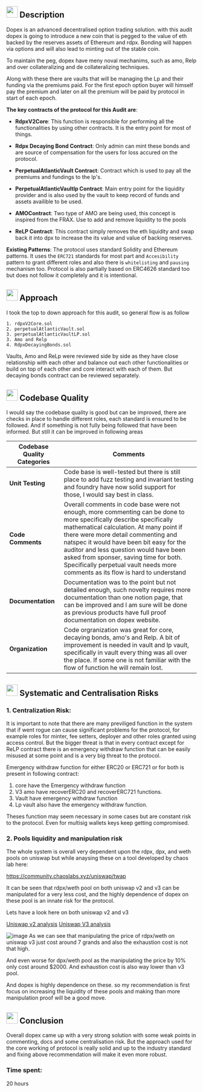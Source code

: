 ##  <img src="https://user-images.githubusercontent.com/68193826/265804925-d7e1d5bb-e425-4d75-a573-c155c81a402a.svg" loading="lazy" width="30" alt="" class="image-9"> Description
Dopex is an advanced decentralised option trading solution. with this audit dopex is going to introduce a new coin that is pegged to the value of eth backed by the reserves assets of Ethereum and rdpx. Bonding will happen via options and will also lead to minting out of the stable coin.


To maintain the peg, dopex have meny noval mechanims, such as amo, Relp and over collateralizing and de collateralizing techniques.

Along with these there are vaults that will be managing the Lp and their funding via the premiums paid. For the first epoch option buyer will himself pay the premium and later on all the premium will be paid by protocol in start of each epoch.

**The key contracts of the protocol for this Audit are**:

- **RdpxV2Core**: 
    This function is responsible for performing all the functionalities by using other contracts. It is the entry point for most of things.

- **Rdpx Decaying Bond Contract**: 
     Only admin can mint these bonds and are source of compensation for the users for loss accured on the protocol.

- **PerpetualAtlanticVault Contract**: 
     Contract which is used to pay all the premiums and fundings to the lp's.

- **PerpetualAtlanticVaultlp Contract**: 
    Main entry point for the liquidity provider and is also used by the vault to keep record of funds and assets availible to be used.

- **AMOContract**: 
     Two type of AMO are being used, this concept is inspired from the FRAX. Use to add and remove liquidity to the pools

- **ReLP Contract**: 
     This contract simply removes the eth liquidity and swap back it into dpx to increase the its value and value of backing reserves.

**Existing Patterns**: The protocol uses standard Solidity and Ethereum patterns. It uses the `ERC721` standards for most part and `Accesibility` pattern to grant different roles and also there is `whitelisting` and `pausing` mechanism too.
Protocol is also partially based on ERC4626 standard too but does not follow it completely and it is intentional.

##  <img src="https://user-images.githubusercontent.com/68193826/265804925-d7e1d5bb-e425-4d75-a573-c155c81a402a.svg" loading="lazy" width="30" alt="" class="image-9"> Approach
I took the top to down approach for this audit, so general flow is as follow

```
1. rdpxV2Core.sol
2. perpetualAtlanticVault.sol
3. perpetualAtlanticVaultLP.sol
3. Amo and Relp
4. RdpxDecayingBonds.sol
```
Vaults, Amo and ReLp were reviewed side by side as they have close relationship with each other and balance out each other functionalities or build on top of each other and core interact with each of them. But decaying bonds contract can be reviewed separately.

##  <img src="https://user-images.githubusercontent.com/68193826/265804925-d7e1d5bb-e425-4d75-a573-c155c81a402a.svg" loading="lazy" width="30" alt="" class="image-9"> Codebase Quality
I would say the codebase quality is good but can be improved, there are checks in place to handle different roles, each standard is ensured to be followed. And if something is not fully being followed that have been informed. But still it can be improved in following areas


| Codebase Quality Categories  | Comments |
| --- | --- |
| **Unit Testing**  | Code base is well-tested but there is still place to add fuzz testing and invariant testing and foundry have now solid support for those, I would say best in class.|
| **Code Comments**  | Overall comments in code base were not enough, more commenting can be done to more specifically describe specifically mathematical calculation. At many point if there were more detail commenting and natspec it would have been bit easy for the auditor and less question would have been asked from sponser, saving time for both. Specifically perpetual vault needs more comments as its flow is hard to understand |
| **Documentation** | Documentation was to the point but not detailed enough, such novelty requires more documentation than one notion page, that can be improved and I am sure will be done as previous products have full proof documentation on dopex website.|
| **Organization** | Code orgranization was great for core, decaying bonds, amo's and Relp. A bit of improvement is needed in vault and lp vault, specifically in vault every thing was all over the place. If some one is not familiar with the flow of function he will remain lost. |

##  <img src="https://user-images.githubusercontent.com/68193826/265804925-d7e1d5bb-e425-4d75-a573-c155c81a402a.svg" loading="lazy" width="30" alt="" class="image-9"> Systematic and Centralisation Risks

### 1. Centralization Risk: 

It is important to note that there are many previliged function in the system that if went rogue can cause significant problems for the protocol, for example roles for minter, fee setters, deployer and other roles granted using access control. But the bigger threat is that in every contract except for ReLP contract there is an emergency withdraw function that can be easily misused at some point and is a very big threat to the protocol. 
                                        
Emergency withdraw function for either ERC20 or ERC721 or for both is present in following contract:

1. core have the Emergency withdraw function
2. V3 amo have recoverERC20 and recoverERC721 functions.
3. Vault have emergency withdraw function
4. Lp vault also have the emergency withdraw function.

Theses function may seem necessary in some cases but are constant risk to the protocol. Even for multisig wallets keys keep getting compromised.

### 2. Pools liquidity and manipulation risk

The whole system is overall very dependent upon the rdpx, dpx, and weth pools on uniswap but while anaysing these on a tool developed by  chaos lab here:

https://community.chaoslabs.xyz/uniswap/twap

It can be seen that rdpx/weth pool on both uniswap v2 and v3 can be manipulated for a very less cost, and the highly dependence of dopex on these pool is an innate risk for the protocol.

Lets have a look here on both uniswap v2 and v3

[Uniswap v2 analysis](https://community.chaoslabs.xyz/uniswap/twap/pools/arbitrum/0x310a09b51501d893988401fba75c47dc59f1b42a)
[Uniswap V3 analysis](https://community.chaoslabs.xyz/uniswap/twap/pools/arbitrum/0xb52781c275431bd48d290a4318e338fe0df89eb9)

![image](https://user-images.githubusercontent.com/68193826/265802514-573dd11b-d995-4c6e-95ad-9403cb65056b.png)
As we can see that manipulating the price of rdpx/weth on uniswap v3 just cost around 7 grands and also the exhaustion cost is not that high.

And even worse for dpx/weth pool as the manipulating the price by 10% only cost around $2000. And exhaustion cost is also way lower than v3 pool.

And dopex is highly dependence on these. so my recommendation is first focus on increasing the liquidity of these pools and making than more manipulation proof will be a good move.

##  <img src="https://user-images.githubusercontent.com/68193826/265804925-d7e1d5bb-e425-4d75-a573-c155c81a402a.svg" loading="lazy" width="30" alt="" class="image-9"> Conclusion
Overall dopex came up with a very strong solution with some weak points in commenting, docs and some centralisation risk. But the approach used for the core working of protocol is really solid and up to the industry standard and fixing above recommendation will make it even more robust.


### Time spent:
20 hours